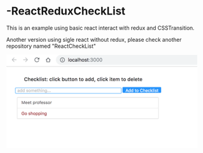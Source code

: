 # -ReactReduxCheckList
This is an example using basic react interact with redux and CSSTransition. 

Another version using sigle react without redux, please check another repository named "ReactCheckList"

![](https://github.com/BlueSeven277/-ReactReduxCheckList/blob/master/image.png)
